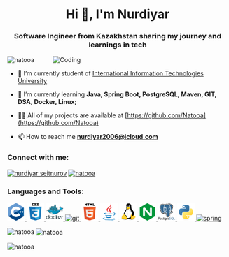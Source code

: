 <!-- [![MasterHead](https://interactive-resume-react-flax.vercel.app/images/PixelArtGameRoom2.gif)](https://github.com/Natooa) -->
<h1 align="center">Hi 👋, I'm Nurdiyar</h1>
<h3 align="center">Software Ingineer from Kazakhstan sharing my journey and learnings in tech</h3>
<img align="right" alt="Coding" width="400" src="https://i.pinimg.com/originals/6e/39/6a/6e396ac75293f741be7b7855ba4968e5.gif">

<p align="left"> <img src="https://komarev.com/ghpvc/?username=natooa&label=Profile%20views&color=0e75b6&style=flat" alt="natooa" /> </p>

- 🔭 I’m currently student of [International Information Technologies University](https://www.linkedin.com/school/iitu-kz/)

- 🌱 I’m currently learning **Java, Spring Boot, PostgreSQL, Maven, GIT, DSA, Docker, Linux;**

- 👨‍💻 All of my projects are available at [https://github.com/Natooa](https://github.com/Natooa)

- 📫 How to reach me **nurdiyar2006@icloud.com**

<h3 align="left">Connect with me:</h3>
<p align="left">
<a href="https://linkedin.com/in/nurdiyar seitnurov" target="blank"><img align="center" src="https://raw.githubusercontent.com/rahuldkjain/github-profile-readme-generator/master/src/images/icons/Social/linked-in-alt.svg" alt="nurdiyar seitnurov" height="30" width="40" /></a>
<a href="https://www.leetcode.com/natooa" target="blank"><img align="center" src="https://raw.githubusercontent.com/rahuldkjain/github-profile-readme-generator/master/src/images/icons/Social/leet-code.svg" alt="natooa" height="30" width="40" /></a>
</p>

<h3 align="left">Languages and Tools:</h3>
<p align="left"> <a href="https://www.w3schools.com/cpp/" target="_blank" rel="noreferrer"> <img src="https://raw.githubusercontent.com/devicons/devicon/master/icons/cplusplus/cplusplus-original.svg" alt="cplusplus" width="40" height="40"/> </a> <a href="https://www.w3schools.com/css/" target="_blank" rel="noreferrer"> <img src="https://raw.githubusercontent.com/devicons/devicon/master/icons/css3/css3-original-wordmark.svg" alt="css3" width="40" height="40"/> </a> <a href="https://www.docker.com/" target="_blank" rel="noreferrer"> <img src="https://raw.githubusercontent.com/devicons/devicon/master/icons/docker/docker-original-wordmark.svg" alt="docker" width="40" height="40"/> </a> <a href="https://git-scm.com/" target="_blank" rel="noreferrer"> <img src="https://www.vectorlogo.zone/logos/git-scm/git-scm-icon.svg" alt="git" width="40" height="40"/> </a> <a href="https://www.w3.org/html/" target="_blank" rel="noreferrer"> <img src="https://raw.githubusercontent.com/devicons/devicon/master/icons/html5/html5-original-wordmark.svg" alt="html5" width="40" height="40"/> </a> <a href="https://www.java.com" target="_blank" rel="noreferrer"> <img src="https://raw.githubusercontent.com/devicons/devicon/master/icons/java/java-original.svg" alt="java" width="40" height="40"/> </a> <a href="https://www.linux.org/" target="_blank" rel="noreferrer"> <img src="https://raw.githubusercontent.com/devicons/devicon/master/icons/linux/linux-original.svg" alt="linux" width="40" height="40"/> </a> <a href="https://www.nginx.com" target="_blank" rel="noreferrer"> <img src="https://raw.githubusercontent.com/devicons/devicon/master/icons/nginx/nginx-original.svg" alt="nginx" width="40" height="40"/> </a> <a href="https://www.postgresql.org" target="_blank" rel="noreferrer"> <img src="https://raw.githubusercontent.com/devicons/devicon/master/icons/postgresql/postgresql-original-wordmark.svg" alt="postgresql" width="40" height="40"/> </a> <a href="https://www.python.org" target="_blank" rel="noreferrer"> <img src="https://raw.githubusercontent.com/devicons/devicon/master/icons/python/python-original.svg" alt="python" width="40" height="40"/> </a> <a href="https://spring.io/" target="_blank" rel="noreferrer"> <img src="https://www.vectorlogo.zone/logos/springio/springio-icon.svg" alt="spring" width="40" height="40"/> </a> </p>

<p><img align="left" src="https://github-readme-stats.vercel.app/api/top-langs?username=natooa&show_icons=true&locale=en&layout=compact" alt="natooa" /></p>

<p>&nbsp;<img align="center" src="https://github-readme-stats.vercel.app/api?username=natooa&show_icons=true&locale=en" alt="natooa" /></p>

<p><img align="center" src="https://github-readme-streak-stats.herokuapp.com/?user=natooa&" alt="natooa" /></p>

